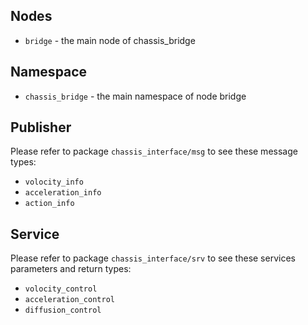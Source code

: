 ## Nodes

- `bridge` - the main node of chassis_bridge

## Namespace

- `chassis_bridge` - the main namespace of node bridge

## Publisher

Please refer to package `chassis_interface/msg` to see these message types:

- `volocity_info`
- `acceleration_info`
- `action_info`

## Service

Please refer to package `chassis_interface/srv` to see these services parameters and return types:

- `volocity_control`
- `acceleration_control`
- `diffusion_control`

